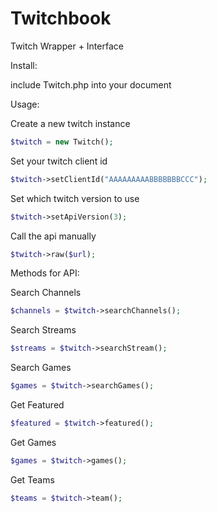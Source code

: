 # Twitchbook
Twitch Wrapper + Interface

Install:

  include Twitch.php into your document


Usage:
  
  Create a new twitch instance
  ```php
  $twitch = new Twitch();
  ```
  
  Set your twitch client id
  ```php
  $twitch->setClientId("AAAAAAAAABBBBBBBCCC");
  ```
	
  Set which twitch version to use
  ```php
  $twitch->setApiVersion(3);
  ```
  
  Call the api manually
  ```php
  $twitch->raw($url);
  ```
  
  Methods for API: 
  
  Search Channels
  ```php
  $channels = $twitch->searchChannels();
  ```
	  
  Search Streams
  ```php
  $streams = $twitch->searchStream();
  ```
	  
  Search Games 
  ```php
  $games = $twitch->searchGames();
  ```
	  
  Get Featured 
  ```php
  $featured = $twitch->featured();
  ```
	  
  Get Games 
  ```php
  $games = $twitch->games();
  ```
	  
  Get Teams
  ```php
  $teams = $twitch->team();
  ````
